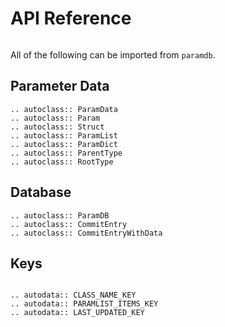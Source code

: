 # API Reference

```{py:currentmodule} paramdb

```

All of the following can be imported from `paramdb`.

## Parameter Data

```{eval-rst}
.. autoclass:: ParamData
.. autoclass:: Param
.. autoclass:: Struct
.. autoclass:: ParamList
.. autoclass:: ParamDict
.. autoclass:: ParentType
.. autoclass:: RootType
```

## Database

```{eval-rst}
.. autoclass:: ParamDB
.. autoclass:: CommitEntry
.. autoclass:: CommitEntryWithData
```

## Keys

<!--
Changing the current module to paramdb._keys is necessary in order to show the correct
docstrings.
-->

```{py:currentmodule} paramdb._keys

```

```{eval-rst}
.. autodata:: CLASS_NAME_KEY
.. autodata:: PARAMLIST_ITEMS_KEY
.. autodata:: LAST_UPDATED_KEY
```
